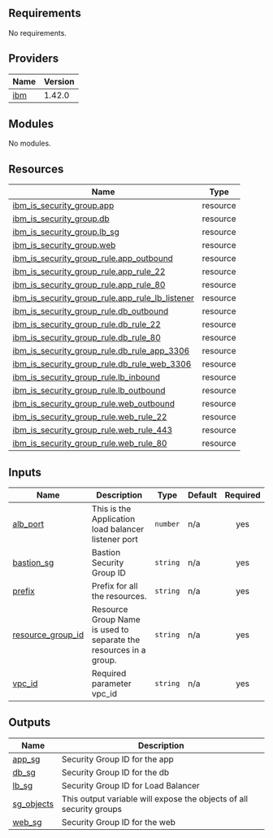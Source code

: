 ## Requirements

No requirements.

## Providers

| Name                                             | Version |
| ------------------------------------------------ | ------- |
| <a name="provider_ibm"></a> [ibm](#provider_ibm) | 1.42.0  |

## Modules

No modules.

## Resources

| Name                                                                                                                                                  | Type     |
| ----------------------------------------------------------------------------------------------------------------------------------------------------- | -------- |
| [ibm_is_security_group.app](https://registry.terraform.io/providers/IBM-Cloud/ibm/latest/docs/resources/is_security_group)                            | resource |
| [ibm_is_security_group.db](https://registry.terraform.io/providers/IBM-Cloud/ibm/latest/docs/resources/is_security_group)                             | resource |
| [ibm_is_security_group.lb_sg](https://registry.terraform.io/providers/IBM-Cloud/ibm/latest/docs/resources/is_security_group)                          | resource |
| [ibm_is_security_group.web](https://registry.terraform.io/providers/IBM-Cloud/ibm/latest/docs/resources/is_security_group)                            | resource |
| [ibm_is_security_group_rule.app_outbound](https://registry.terraform.io/providers/IBM-Cloud/ibm/latest/docs/resources/is_security_group_rule)         | resource |
| [ibm_is_security_group_rule.app_rule_22](https://registry.terraform.io/providers/IBM-Cloud/ibm/latest/docs/resources/is_security_group_rule)          | resource |
| [ibm_is_security_group_rule.app_rule_80](https://registry.terraform.io/providers/IBM-Cloud/ibm/latest/docs/resources/is_security_group_rule)          | resource |
| [ibm_is_security_group_rule.app_rule_lb_listener](https://registry.terraform.io/providers/IBM-Cloud/ibm/latest/docs/resources/is_security_group_rule) | resource |
| [ibm_is_security_group_rule.db_outbound](https://registry.terraform.io/providers/IBM-Cloud/ibm/latest/docs/resources/is_security_group_rule)          | resource |
| [ibm_is_security_group_rule.db_rule_22](https://registry.terraform.io/providers/IBM-Cloud/ibm/latest/docs/resources/is_security_group_rule)           | resource |
| [ibm_is_security_group_rule.db_rule_80](https://registry.terraform.io/providers/IBM-Cloud/ibm/latest/docs/resources/is_security_group_rule)           | resource |
| [ibm_is_security_group_rule.db_rule_app_3306](https://registry.terraform.io/providers/IBM-Cloud/ibm/latest/docs/resources/is_security_group_rule)     | resource |
| [ibm_is_security_group_rule.db_rule_web_3306](https://registry.terraform.io/providers/IBM-Cloud/ibm/latest/docs/resources/is_security_group_rule)     | resource |
| [ibm_is_security_group_rule.lb_inbound](https://registry.terraform.io/providers/IBM-Cloud/ibm/latest/docs/resources/is_security_group_rule)           | resource |
| [ibm_is_security_group_rule.lb_outbound](https://registry.terraform.io/providers/IBM-Cloud/ibm/latest/docs/resources/is_security_group_rule)          | resource |
| [ibm_is_security_group_rule.web_outbound](https://registry.terraform.io/providers/IBM-Cloud/ibm/latest/docs/resources/is_security_group_rule)         | resource |
| [ibm_is_security_group_rule.web_rule_22](https://registry.terraform.io/providers/IBM-Cloud/ibm/latest/docs/resources/is_security_group_rule)          | resource |
| [ibm_is_security_group_rule.web_rule_443](https://registry.terraform.io/providers/IBM-Cloud/ibm/latest/docs/resources/is_security_group_rule)         | resource |
| [ibm_is_security_group_rule.web_rule_80](https://registry.terraform.io/providers/IBM-Cloud/ibm/latest/docs/resources/is_security_group_rule)          | resource |

## Inputs

| Name                                                                                 | Description                                                       | Type     | Default | Required |
| ------------------------------------------------------------------------------------ | ----------------------------------------------------------------- | -------- | ------- | :------: |
| <a name="input_alb_port"></a> [alb_port](#input_alb_port)                            | This is the Application load balancer listener port               | `number` | n/a     |   yes    |
| <a name="input_bastion_sg"></a> [bastion_sg](#input_bastion_sg)                      | Bastion Security Group ID                                         | `string` | n/a     |   yes    |
| <a name="input_prefix"></a> [prefix](#input_prefix)                                  | Prefix for all the resources.                                     | `string` | n/a     |   yes    |
| <a name="input_resource_group_id"></a> [resource_group_id](#input_resource_group_id) | Resource Group Name is used to separate the resources in a group. | `string` | n/a     |   yes    |
| <a name="input_vpc_id"></a> [vpc_id](#input_vpc_id)                                  | Required parameter vpc_id                                         | `string` | n/a     |   yes    |

## Outputs

| Name                                                              | Description                                                         |
| ----------------------------------------------------------------- | ------------------------------------------------------------------- |
| <a name="output_app_sg"></a> [app_sg](#output_app_sg)             | Security Group ID for the app                                       |
| <a name="output_db_sg"></a> [db_sg](#output_db_sg)                | Security Group ID for the db                                        |
| <a name="output_lb_sg"></a> [lb_sg](#output_lb_sg)                | Security Group ID for Load Balancer                                 |
| <a name="output_sg_objects"></a> [sg_objects](#output_sg_objects) | This output variable will expose the objects of all security groups |
| <a name="output_web_sg"></a> [web_sg](#output_web_sg)             | Security Group ID for the web                                       |
